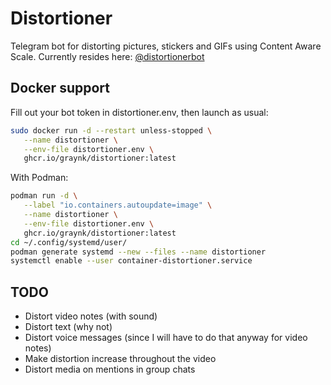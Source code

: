 # Distortioner

Telegram bot for distorting pictures, stickers and GIFs using Content Aware Scale.
Currently resides here: [@distortionerbot](https://t.me/distortionerbot)

## Docker support
Fill out your bot token in distortioner.env, then launch as usual:
```Bash
sudo docker run -d --restart unless-stopped \
   --name distortioner \
   --env-file distortioner.env \
   ghcr.io/graynk/distortioner:latest
```

With Podman:
```Bash
podman run -d \
   --label "io.containers.autoupdate=image" \
   --name distortioner \
   --env-file distortioner.env \
   ghcr.io/graynk/distortioner:latest
cd ~/.config/systemd/user/
podman generate systemd --new --files --name distortioner
systemctl enable --user container-distortioner.service
```

## TODO
* Distort video notes (with sound)
* Distort text (why not)
* Distort voice messages (since I will have to do that anyway for video notes)
* Make distortion increase throughout the video
* Distort media on mentions in group chats

